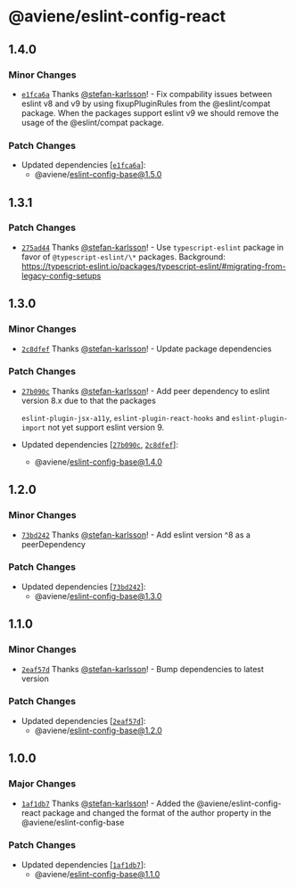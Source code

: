 # @aviene/eslint-config-react

## 1.4.0

### Minor Changes

- [`e1fca6a`](https://github.com/stefan-karlsson/code-quality/commit/e1fca6af6d4262ba6051d8bb911a9d506522c7e1) Thanks [@stefan-karlsson](https://github.com/stefan-karlsson)! - Fix compability issues between eslint v8 and v9 by using fixupPluginRules from the @eslint/compat package. When the packages support eslint v9 we should remove the usage of the @eslint/compat package.

### Patch Changes

- Updated dependencies [[`e1fca6a`](https://github.com/stefan-karlsson/code-quality/commit/e1fca6af6d4262ba6051d8bb911a9d506522c7e1)]:
  - @aviene/eslint-config-base@1.5.0

## 1.3.1

### Patch Changes

- [`275ad44`](https://github.com/stefan-karlsson/code-quality/commit/275ad44c29dbcb87b628d7b8bcab9857ce0415a4) Thanks [@stefan-karlsson](https://github.com/stefan-karlsson)! - Use `typescript-eslint` package in favor of `@typescript-eslint/\*` packages. Background: https://typescript-eslint.io/packages/typescript-eslint/#migrating-from-legacy-config-setups

## 1.3.0

### Minor Changes

- [`2c8dfef`](https://github.com/stefan-karlsson/code-quality/commit/2c8dfefe856a6dcba9e136f5da72844c16e08c3c) Thanks [@stefan-karlsson](https://github.com/stefan-karlsson)! - Update package dependencies

### Patch Changes

- [`27b090c`](https://github.com/stefan-karlsson/code-quality/commit/27b090c9415b2a4335caf1b59a19b303267e5eef) Thanks [@stefan-karlsson](https://github.com/stefan-karlsson)! - Add peer dependency to eslint version 8.x due to that the packages

  `eslint-plugin-jsx-a11y`, `eslint-plugin-react-hooks` and `eslint-plugin-import` not yet support eslint version 9.

- Updated dependencies [[`27b090c`](https://github.com/stefan-karlsson/code-quality/commit/27b090c9415b2a4335caf1b59a19b303267e5eef), [`2c8dfef`](https://github.com/stefan-karlsson/code-quality/commit/2c8dfefe856a6dcba9e136f5da72844c16e08c3c)]:
  - @aviene/eslint-config-base@1.4.0

## 1.2.0

### Minor Changes

- [`73bd242`](https://github.com/stefan-karlsson/code-quality/commit/73bd242738869811d14132712fc6d79adac738d4) Thanks [@stefan-karlsson](https://github.com/stefan-karlsson)! - Add eslint version ^8 as a peerDependency

### Patch Changes

- Updated dependencies [[`73bd242`](https://github.com/stefan-karlsson/code-quality/commit/73bd242738869811d14132712fc6d79adac738d4)]:
  - @aviene/eslint-config-base@1.3.0

## 1.1.0

### Minor Changes

- [`2eaf57d`](https://github.com/stefan-karlsson/code-quality/commit/2eaf57d5aa4aa3eecc51c65ecfcf138b47ca38dd) Thanks [@stefan-karlsson](https://github.com/stefan-karlsson)! - Bump dependencies to latest version

### Patch Changes

- Updated dependencies [[`2eaf57d`](https://github.com/stefan-karlsson/code-quality/commit/2eaf57d5aa4aa3eecc51c65ecfcf138b47ca38dd)]:
  - @aviene/eslint-config-base@1.2.0

## 1.0.0

### Major Changes

- [`1af1db7`](https://github.com/stefan-karlsson/code-quality/commit/1af1db7f102644f4e8e307da0a6a99e9f39d7624) Thanks [@stefan-karlsson](https://github.com/stefan-karlsson)! - Added the @aviene/eslint-config-react package and changed the format of the author property in the @aviene/eslint-config-base

### Patch Changes

- Updated dependencies [[`1af1db7`](https://github.com/stefan-karlsson/code-quality/commit/1af1db7f102644f4e8e307da0a6a99e9f39d7624)]:
  - @aviene/eslint-config-base@1.1.0
